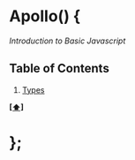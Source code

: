 # Apollo() {

*Introduction to Basic Javascript*


## <a name='TOC'>Table of Contents</a>

  1. [Types](#types)


**[[⬆]](#TOC)**

# };
